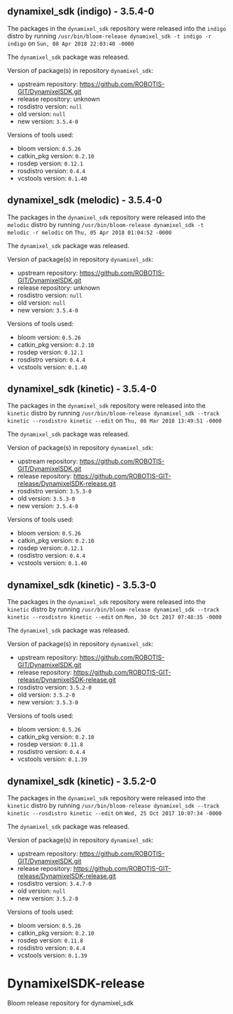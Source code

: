 ## dynamixel_sdk (indigo) - 3.5.4-0

The packages in the `dynamixel_sdk` repository were released into the `indigo` distro by running `/usr/bin/bloom-release dynamixel_sdk -t indigo -r indigo` on `Sun, 08 Apr 2018 22:03:40 -0000`

The `dynamixel_sdk` package was released.

Version of package(s) in repository `dynamixel_sdk`:

- upstream repository: https://github.com/ROBOTIS-GIT/DynamixelSDK.git
- release repository: unknown
- rosdistro version: `null`
- old version: `null`
- new version: `3.5.4-0`

Versions of tools used:

- bloom version: `0.5.26`
- catkin_pkg version: `0.2.10`
- rosdep version: `0.12.1`
- rosdistro version: `0.4.4`
- vcstools version: `0.1.40`


## dynamixel_sdk (melodic) - 3.5.4-0

The packages in the `dynamixel_sdk` repository were released into the `melodic` distro by running `/usr/bin/bloom-release dynamixel_sdk -t melodic -r melodic` on `Thu, 05 Apr 2018 01:04:52 -0000`

The `dynamixel_sdk` package was released.

Version of package(s) in repository `dynamixel_sdk`:

- upstream repository: https://github.com/ROBOTIS-GIT/DynamixelSDK.git
- release repository: unknown
- rosdistro version: `null`
- old version: `null`
- new version: `3.5.4-0`

Versions of tools used:

- bloom version: `0.5.26`
- catkin_pkg version: `0.2.10`
- rosdep version: `0.12.1`
- rosdistro version: `0.4.4`
- vcstools version: `0.1.40`


## dynamixel_sdk (kinetic) - 3.5.4-0

The packages in the `dynamixel_sdk` repository were released into the `kinetic` distro by running `/usr/bin/bloom-release dynamixel_sdk --track kinetic --rosdistro kinetic --edit` on `Thu, 08 Mar 2018 13:49:51 -0000`

The `dynamixel_sdk` package was released.

Version of package(s) in repository `dynamixel_sdk`:

- upstream repository: https://github.com/ROBOTIS-GIT/DynamixelSDK.git
- release repository: https://github.com/ROBOTIS-GIT-release/DynamixelSDK-release.git
- rosdistro version: `3.5.3-0`
- old version: `3.5.3-0`
- new version: `3.5.4-0`

Versions of tools used:

- bloom version: `0.5.26`
- catkin_pkg version: `0.2.10`
- rosdep version: `0.12.1`
- rosdistro version: `0.4.4`
- vcstools version: `0.1.40`


## dynamixel_sdk (kinetic) - 3.5.3-0

The packages in the `dynamixel_sdk` repository were released into the `kinetic` distro by running `/usr/bin/bloom-release dynamixel_sdk --track kinetic --rosdistro kinetic --edit` on `Mon, 30 Oct 2017 07:48:35 -0000`

The `dynamixel_sdk` package was released.

Version of package(s) in repository `dynamixel_sdk`:

- upstream repository: https://github.com/ROBOTIS-GIT/DynamixelSDK.git
- release repository: https://github.com/ROBOTIS-GIT-release/DynamixelSDK-release.git
- rosdistro version: `3.5.2-0`
- old version: `3.5.2-0`
- new version: `3.5.3-0`

Versions of tools used:

- bloom version: `0.5.26`
- catkin_pkg version: `0.2.10`
- rosdep version: `0.11.8`
- rosdistro version: `0.4.4`
- vcstools version: `0.1.39`


## dynamixel_sdk (kinetic) - 3.5.2-0

The packages in the `dynamixel_sdk` repository were released into the `kinetic` distro by running `/usr/bin/bloom-release dynamixel_sdk --track kinetic --rosdistro kinetic --edit` on `Wed, 25 Oct 2017 10:07:34 -0000`

The `dynamixel_sdk` package was released.

Version of package(s) in repository `dynamixel_sdk`:

- upstream repository: https://github.com/ROBOTIS-GIT/DynamixelSDK.git
- release repository: https://github.com/ROBOTIS-GIT-release/DynamixelSDK-release.git
- rosdistro version: `3.4.7-0`
- old version: `null`
- new version: `3.5.2-0`

Versions of tools used:

- bloom version: `0.5.26`
- catkin_pkg version: `0.2.10`
- rosdep version: `0.11.8`
- rosdistro version: `0.4.4`
- vcstools version: `0.1.39`


# DynamixelSDK-release
Bloom release repository for dynamixel_sdk
